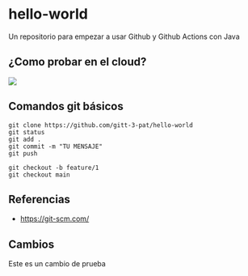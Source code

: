 # hello-world

Un repositorio para empezar a usar Github y Github Actions con Java

## ¿Como probar en el cloud?

[![](https://gitpod.io/button/open-in-gitpod.svg)](https://gitpod.io/#https://github.com/MariaCosta1/hello-world)

## Comandos git básicos

```
git clone https://github.com/gitt-3-pat/hello-world
git status
git add .
git commit -m "TU MENSAJE"
git push

git checkout -b feature/1
git checkout main
```

## Referencias

- https://git-scm.com/

## Cambios
Este es un cambio de prueba